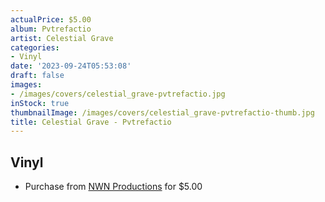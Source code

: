 ```yaml
---
actualPrice: $5.00
album: Pvtrefactio
artist: Celestial Grave
categories:
- Vinyl
date: '2023-09-24T05:53:08'
draft: false
images:
- /images/covers/celestial_grave-pvtrefactio.jpg
inStock: true
thumbnailImage: /images/covers/celestial_grave-pvtrefactio-thumb.jpg
title: Celestial Grave - Pvtrefactio
---
```


## Vinyl
* Purchase from [NWN Productions](http://shop.nwnprod.com/index.php?route=product/product&path=76&product_id=10999&sort=pd.name&order=ASC) for $5.00
